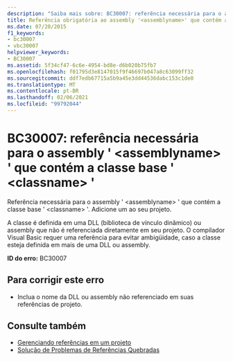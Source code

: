 ```yaml
---
description: "Saiba mais sobre: BC30007: referência necessária para o assembly ' <assemblyname> ' que contém a classe base '<classname>"
title: Referência obrigatória ao assembly '<assemblyname>' que contém a classe base '<classname>'
ms.date: 07/20/2015
f1_keywords:
- bc30007
- vbc30007
helpviewer_keywords:
- BC30007
ms.assetid: 5f34cf47-6c6e-4954-bd8e-d6b020b75fb7
ms.openlocfilehash: f01795d3e8147015f9f46697b047a8c63099ff32
ms.sourcegitcommit: ddf7edb67715a5b9a45e3dd44536dabc153c1de0
ms.translationtype: MT
ms.contentlocale: pt-BR
ms.lasthandoff: 02/06/2021
ms.locfileid: "99792044"
---
```

# <a name="bc30007-reference-required-to-assembly-assemblyname-containing-the-base-class-classname"></a>BC30007: referência necessária para o assembly ' \<assemblyname> ' que contém a classe base ' \<classname> '

Referência necessária para o assembly ' \<assemblyname> ' que contém a classe base ' \<classname> '. Adicione um ao seu projeto.

 A classe é definida em uma DLL (biblioteca de vínculo dinâmico) ou assembly que não é referenciada diretamente em seu projeto. O compilador Visual Basic requer uma referência para evitar ambigüidade, caso a classe esteja definida em mais de uma DLL ou assembly.

 **ID do erro:** BC30007

## <a name="to-correct-this-error"></a>Para corrigir este erro

- Inclua o nome da DLL ou assembly não referenciado em suas referências de projeto.

## <a name="see-also"></a>Consulte também

- [Gerenciando referências em um projeto](/visualstudio/ide/managing-references-in-a-project)
- [Solução de Problemas de Referências Quebradas](/visualstudio/ide/troubleshooting-broken-references)
